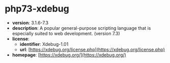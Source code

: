 # php73-xdebug

- **version**: 3.1.6-7.3
- **description**: A popular general-purpose scripting language that is especially suited to web development. (version 7.3)
- **license**:
  - **identifier**: Xdebug-1.01
  - **url**: [https://xdebug.org/license.php](https://xdebug.org/license.php)
- **homepage**: [https://xdebug.org/](https://xdebug.org/)

